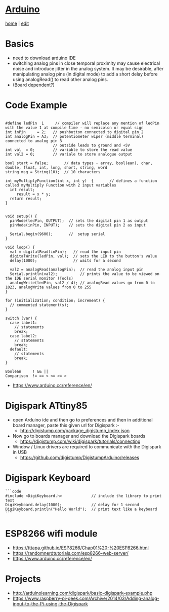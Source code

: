 # [Arduino](https://alwinwoo.github.io/pages/arduino.html)
[home](https://alwinwoo.github.io/) | [edit](https://github.com/alwinwoo/alwinwoo.github.io/edit/master/pages/arduino.md)

# Basics
  - need to download arduino IDE
  - switching analog pins in close temporal proximity may cause electrical noise and introduce jitter in the analog system. It may be desirable, after manipulating analog pins (in digital mode) to add a short delay before using analogRead() to read other analog pins.
  - (Board dependent?)

# Code Example
  ```code
  
  #define ledPin  1     // compiler will replace any mention of ledPin with the value 1 at compile time - no semicolon or equal sign
  int inPin     = 2;   // pushbutton connected to digital pin 2
  int analogPin = A3;  // potentiometer wiper (middle terminal) connected to analog pin 3
                       // outside leads to ground and +5V
  int val  = 0;        // variable to store the read value
  int val2 = 0;        // variale to store analogue output
  
  bool start = false;       // data types - array, bool(ean), char, double, float, int, long, short, string, word
  string msg = String(10);  // 10 characters
  
  int myMultiplyFunction(int x, int y)  {       // defines a function called myMultiply Function with 2 input variables
    int result;
       result = x * y;
    return result;
  }
  
  
  void setup() {
    pinMode(ledPin, OUTPUT);  // sets the digital pin 1 as output
    pinMode(inPin, INPUT);    // sets the digital pin 2 as input
    
    Serial.begin(9600);       //  setup serial
  }

  void loop() {
    val = digitalRead(inPin);   // read the input pin
    digitalWrite(ledPin, val);  // sets the LED to the button's value
    delay(1000);                // waits for a second
    
    val2 = analogRead(analogPin);  // read the analog input pin
    Serial.println(val2);          // prints the value to be viewed on the IDE serial monitor (Tools)
    analogWrite(ledPin, val2 / 4); // analogRead values go from 0 to 1023, analogWrite values from 0 to 255    
  }
  
  for (initialization; condition; increment) {
    // commented statement(s);
  }
  
  switch (var) {
    case label1:
      // statements
      break;
    case label2:
      // statements
      break;
    default:
      // statements
      break;
  }
  
  Boolean     ! && || 
  Comparison  != == < <= >= > 
  
  ```
  - <https://www.arduino.cc/reference/en/>

# Digispark ATtiny85
  - open Arduino ide and then go to preferences and then in additional board manager, paste this given url for Digispark :-
    - <http://digistump.com/package_digistump_index.json>
  - Now go to boards manager and download the Digispark boards
    - <https://digistump.com/wiki/digispark/tutorials/connecting>
  - Window / Linux drivers are required to communicate with the Digispark in USB
    - <https://github.com/digistump/DigistumpArduino/releases>

  # Digispark Keyboard
    ```code
    #include <DigiKeyboard.h>             // include the library to print text
    DigiKeyboard.delay(1000);             // delay for 1 second
    DigiKeyboard.println("Hello World");  // print text like a keyboard
    ```

# ESP8266 wifi module
  - <https://tttapa.github.io/ESP8266/Chap01%20-%20ESP8266.html>
  - <https://randomnerdtutorials.com/esp8266-web-server/>
  - <https://www.arduino.cc/reference/en/>

# Projects
  - <http://arduinolearning.com/digispark/basic-digispark-example.php>
  - <https://www.raspberry-pi-geek.com/Archive/2014/03/Adding-analog-input-to-the-Pi-using-the-Digispark>
